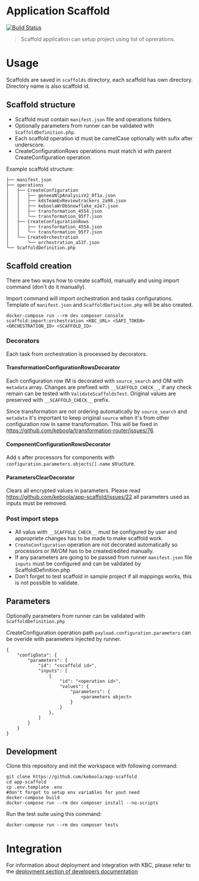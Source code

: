 # Application Scaffold

[![Build Status](https://travis-ci.com/keboola/app-scaffold.svg?branch=master)](https://travis-ci.com/keboola/app-scaffold)

> Scaffold application can setup project using list of oprerations.

# Usage

Scaffolds are saved in `scaffolds` directory, each scaffold has own directory. Directory name is also scaffold id.

## Scaffold structure

- Scaffold must contain `manifest.json` file and operations folders.
- Optionally parameters from runner can be validated with `ScaffoldDefinition.php`.
- Each scaffold operation id must be camelCase optionally with sufix after underscore.
- CreateConfigurationRows operations must match id with parent CreateConfiguration operation.

Example scaffold structure:
```
├── manifest.json
├── operations
│   ├── CreateConfiguration
│   │   ├── geneeaNlpAnalysisV2_0f1a.json
│   │   ├── kdsTeamExReviewtrackers_2a98.json
│   │   ├── keboolaWrDbSnowflake_e2e7.json
│   │   ├── transformation_4554.json
│   │   └── transformation_95f7.json
│   ├── CreateConfigurationRows
│   │   ├── transformation_4554.json
│   │   └── transformation_95f7.json
│   └── CreateOrchestration
│       └── orchestration_a53f.json
└── ScaffoldDefinition.php
```

## Scaffold creation

There are two ways how to create scaffold, manually and using import command (don't do it manually).

Import command will import orchestration and tasks configurations. Template of `manifest.json` and `ScaffoldDefinition.php` will be also created.
```
docker-compose run --rm dev composer console scaffold:import:orchestration <KBC_URL> <SAPI_TOKEN> <ORCHESTRATION_ID> <SCAFFOLD_ID>
```

### Decorators

Each task from orchestration is processed by decorators.

#### TransformationConfigurationRowsDecorator

Each configuration row IM is decorated with `source_search` and OM with `metadata` array.
Changes are prefixed with `__SCAFFOLD_CHECK__`, if any check remain can be tested with `ValidateScaffoldsTest`.
Original values are preserved with `__SCAFFOLD_CHECK__` prefix.

Since transformation are not ordering automatically by `source_search` and `metadata` it's important to keep original `source` when it's from other configuration row in same transformation.
This will be fixed in https://github.com/keboola/transformation-router/issues/76.

#### ComponentConfigurationRowsDecorator

Add s after processors for components with `configuration.parameters.objects[].name` structure.

#### ParametersClearDecorator

Clears all encrypted values in parameters. Please read https://github.com/keboola/app-scaffold/issues/22 all parameters used as inputs must be removed.

### Post import steps

- All valus with `__SCAFFOLD_CHECK__` must be configured by user and appropriete changes has to be made to make scaffold work.
- `CreateConfiguration` operation are not decorated automatically so processors or IM/OM has to be created/edited manually.
- If any parameters are going to be passed from runner `manifest.json` file `inputs` must be configured and can be validated by ScaffoldDefinition.php
- Don't forget to test scaffold in sample project if all mappings works, this is not possible to validate.

## Parameters

Optionally parameters from runner can be validated with `ScaffoldDefinition.php`

CreateConfiguration operation path `payload.configuration.parameters` can be overide with parameters injected by runner.

```
{
    "configData": {
        "parameters": {
            "id": "<scaffold id>",
            "inputs": [
                {
                    "id": "<operation id>",
                    "values": {
                    	"parameters": {
	                        <parameters object>
                    	}
                    }
                },
            ]
        }
    }
}
```

## Development

Clone this repository and init the workspace with following command:

```
git clone https://github.com/keboola/app-scaffold
cd app-scaffold
cp .env.template .env
#don't forget to setup env variables for yout need
docker-compose build
docker-compose run --rm dev composer install --no-scripts
```

Run the test suite using this command:

```
docker-compose run --rm dev composer tests
```

# Integration

For information about deployment and integration with KBC, please refer to the [deployment section of developers documentation](https://developers.keboola.com/extend/component/deployment/)
